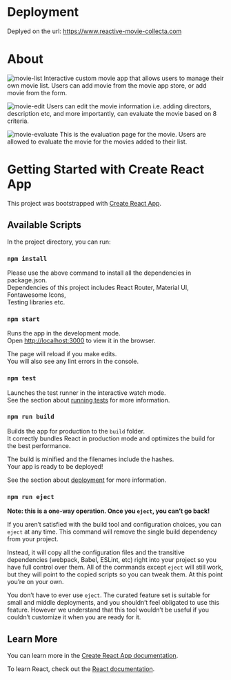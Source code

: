 # Deployment
Deplyed on the url: https://www.reactive-movie-collecta.com

# About
![movie-list](https://user-images.githubusercontent.com/86972879/169664665-a145439b-fe05-44d6-ac7d-0a6b23e83896.jpg)
Interactive custom movie app that allows users to manage their own movie list.
Users can add movie from the movie app store, or add movie from the form. 



![movie-edit](https://user-images.githubusercontent.com/86972879/169664765-10a85b76-f29d-4f3e-8fc9-348b67da1111.jpg)
Users can edit the movie information i.e. adding directors, description etc, and more importantly, can evaluate the movie based on 8 criteria.



![movie-evaluate](https://user-images.githubusercontent.com/86972879/169664754-fda54857-34a6-45c4-9c5e-bfb28761bb08.jpg)
This is the evaluation page for the movie. Users are allowed to evaluate the movie for the movies added to their list.

# Getting Started with Create React App

This project was bootstrapped with [Create React App](https://github.com/facebook/create-react-app).

## Available Scripts

In the project directory, you can run:

### `npm install`
 
 Please use the above command to install all the dependencies in package.json.  \
 Dependencies of this project includes React Router, Material UI, Fontawesome Icons, \
 Testing libraries etc.

### `npm start`

Runs the app in the development mode.\
Open [http://localhost:3000](http://localhost:3000) to view it in the browser.

The page will reload if you make edits.\
You will also see any lint errors in the console.

### `npm test`

Launches the test runner in the interactive watch mode.\
See the section about [running tests](https://facebook.github.io/create-react-app/docs/running-tests) for more information.

### `npm run build`

Builds the app for production to the `build` folder.\
It correctly bundles React in production mode and optimizes the build for the best performance.

The build is minified and the filenames include the hashes.\
Your app is ready to be deployed!

See the section about [deployment](https://facebook.github.io/create-react-app/docs/deployment) for more information.

### `npm run eject`

**Note: this is a one-way operation. Once you `eject`, you can’t go back!**

If you aren’t satisfied with the build tool and configuration choices, you can `eject` at any time. This command will remove the single build dependency from your project.

Instead, it will copy all the configuration files and the transitive dependencies (webpack, Babel, ESLint, etc) right into your project so you have full control over them. All of the commands except `eject` will still work, but they will point to the copied scripts so you can tweak them. At this point you’re on your own.

You don’t have to ever use `eject`. The curated feature set is suitable for small and middle deployments, and you shouldn’t feel obligated to use this feature. However we understand that this tool wouldn’t be useful if you couldn’t customize it when you are ready for it.

## Learn More

You can learn more in the [Create React App documentation](https://facebook.github.io/create-react-app/docs/getting-started).

To learn React, check out the [React documentation](https://reactjs.org/).

